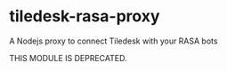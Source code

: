 # tiledesk-rasa-proxy
A Nodejs proxy to connect Tiledesk with your RASA bots

THIS MODULE IS DEPRECATED.
